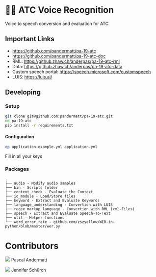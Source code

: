 # 🛫💭 ATC Voice Recognition

Voice to speech conversion and evaluation for ATC

## Important Links

- <https://github.com/pandermatt/pa-19-atc>
- <https://github.com/pandermatt/pa-19-atc-doc>
- RML: <https://github.zhaw.ch/anderpas/pa-19-atc-rml>
- Data: <https://github.zhaw.ch/anderpas/pa-19-atc-data>
- Custom speech portal: <https://speech.microsoft.com/customspeech>
- LUIS: <https://luis.ai/>


## Developing
### Setup

```bash
git clone git@github.com:pandermatt/pa-19-atc.git
cd pa-19-atc
pip install -r requirements.txt
```

#### Configuration

```bash
cp application.example.yml application.yml
```

Fill in all your keys

### Packages
```
.
├── audio - Modify audio samples
├── bin - Scripts folder
├── context_check - Evaluate the Context
├── io_module - Load/Store files
├── keyword - Extract and Evaluate Keywords
├── language_understanding - Convertion with LUIS
├── regex_markup_language - Convertion with RML (xml-Files)
├── speech - Extract and Evaluate Speech-To-Text
├── util - Helper functions
└── word_error_rate - github.com/zszyellow/WER-in-python/blob/master/wer.py
```

# Contributors
![](https://avatars2.githubusercontent.com/u/20790833?s=20) Pascal Andermatt

![](https://avatars0.githubusercontent.com/u/43876424?s=20) Jennifer Schürch
